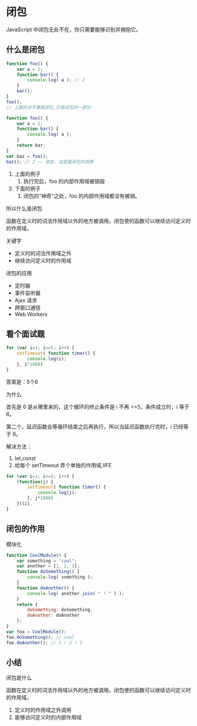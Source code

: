 # 闭包

JavaScript 中闭包无处不在，你只需要能够识别并拥抱它。

## 什么是闭包

```js
function foo() {
    var a = 2;
    function bar() {
        console.log( a ); // 2
    }
    bar();
}
foo();
// 上面的并不算是闭包,只是闭包的一部分

function foo() {
    var a = 2;
    function bar() { 
        console.log( a );
    }
    return bar;
}
var baz = foo();
baz(); // 2 —— 朋友，这就是闭包的效果
```

1. 上面的例子
   1. 执行完后，foo 的内部作用域被销毁
2. 下面的例子
   1. 闭包的“神奇”之处，foo 的内部作用域都没有被销。

所以什么是闭包

函数在定义时的词法作用域以外的地方被调用。闭包使的函数可以继续访问定义时的作用域。

关键字

- 定义时的词法作用域之外
- 继续访问定义时的作用域

闭包的应用

- 定时器
- 事件监听器
- Ajax 请求
- 跨窗口通信
- Web Workers

## 看个面试题

```js
for (var i=1; i<=5; i++) {
    setTimeout( function timer() {
        console.log(i);
    }, i*1000)
}
```

答案是：5个6

为什么

首先是 6 是从哪里来的，这个循环的终止条件是 i 不再 <=5，条件成立时，i 等于 6。

第二个，延迟函数会等循环结束之后再执行，所以当延迟函数执行完时，i 已经等于 6。

解决方法：

1. let,const
2. 给每个 setTimeout 弄个单独的作用域,IIFE

```js
for (var i=1; i<=5; i++) {
    (function(j) {
        setTimeout( function timer() {
            console.log(j);
        }, j*1000)
    })(i)
}
```

## 闭包的作用

模块化

```js
function CoolModule() {
    var something = "cool";
    var another = [1, 2, 3];
    function doSomething() { 
        console.log( something );
    }
    function doAnother() {
        console.log( another.join( " ! " ) );
    }
    return {
        doSomething: doSomething, 
        doAnother: doAnother
    };
}
var foo = CoolModule(); 
foo.doSomething(); // cool
foo.doAnother(); // 1 ! 2 ! 3
```

## 小结

闭包是什么

函数在定义时的词法作用域以外的地方被调用。闭包使的函数可以继续访问定义时的作用域。

1. 定义时的作用域之外调用
2. 能够访问定义时的内部作用域